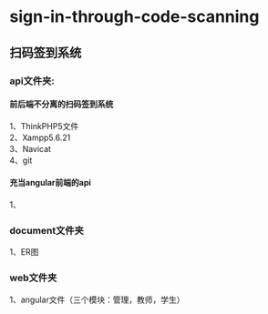 # sign-in-through-code-scanning
## 扫码签到系统<br>
### api文件夹: <br>
#### 前后端不分离的扫码签到系统<br>
1、ThinkPHP5文件<br>
2、Xampp5.6.21<br>
3、Navicat<br>
4、git
#### 充当angular前端的api
1、
### document文件夹<br>
1、ER图<br>
### web文件夹<br>
1、angular文件（三个模块：管理，教师，学生）
